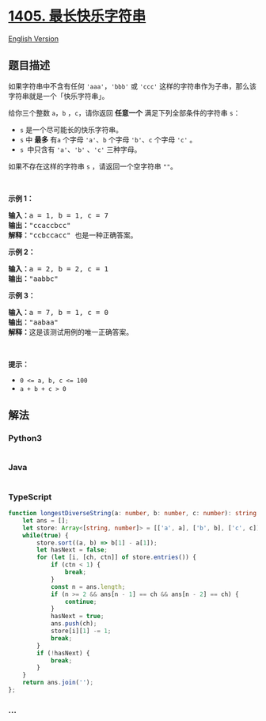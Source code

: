 # [1405. 最长快乐字符串](https://leetcode-cn.com/problems/longest-happy-string)

[English Version](/solution/1400-1499/1405.Longest%20Happy%20String/README_EN.md)

## 题目描述

<!-- 这里写题目描述 -->

<p>如果字符串中不含有任何 <code>&#39;aaa&#39;</code>，<code>&#39;bbb&#39;</code> 或 <code>&#39;ccc&#39;</code> 这样的字符串作为子串，那么该字符串就是一个「快乐字符串」。</p>

<p>给你三个整数 <code>a</code>，<code>b</code> ，<code>c</code>，请你返回 <strong>任意一个</strong> 满足下列全部条件的字符串 <code>s</code>：</p>

<ul>
	<li><code>s</code> 是一个尽可能长的快乐字符串。</li>
	<li><code>s</code> 中 <strong>最多</strong> 有<code>a</code> 个字母 <code>&#39;a&#39;</code>、<code>b</code>&nbsp;个字母 <code>&#39;b&#39;</code>、<code>c</code> 个字母 <code>&#39;c&#39;</code> 。</li>
	<li><code>s </code>中只含有 <code>&#39;a&#39;</code>、<code>&#39;b&#39;</code> 、<code>&#39;c&#39;</code> 三种字母。</li>
</ul>

<p>如果不存在这样的字符串 <code>s</code> ，请返回一个空字符串 <code>&quot;&quot;</code>。</p>

<p>&nbsp;</p>

<p><strong>示例 1：</strong></p>

<pre><strong>输入：</strong>a = 1, b = 1, c = 7
<strong>输出：</strong>&quot;ccaccbcc&quot;
<strong>解释：</strong>&quot;ccbccacc&quot; 也是一种正确答案。
</pre>

<p><strong>示例 2：</strong></p>

<pre><strong>输入：</strong>a = 2, b = 2, c = 1
<strong>输出：</strong>&quot;aabbc&quot;
</pre>

<p><strong>示例 3：</strong></p>

<pre><strong>输入：</strong>a = 7, b = 1, c = 0
<strong>输出：</strong>&quot;aabaa&quot;
<strong>解释：</strong>这是该测试用例的唯一正确答案。</pre>

<p>&nbsp;</p>

<p><strong>提示：</strong></p>

<ul>
	<li><code>0 &lt;= a, b, c &lt;= 100</code></li>
	<li><code>a + b + c &gt; 0</code></li>
</ul>

## 解法

<!-- 这里可写通用的实现逻辑 -->

<!-- tabs:start -->

### **Python3**

<!-- 这里可写当前语言的特殊实现逻辑 -->

```python

```

### **Java**

<!-- 这里可写当前语言的特殊实现逻辑 -->

```java

```

### **TypeScript**

```ts
function longestDiverseString(a: number, b: number, c: number): string {
    let ans = [];
    let store: Array<[string, number]> = [['a', a], ['b', b], ['c', c]];
    while(true) {
        store.sort((a, b) => b[1] - a[1]);
        let hasNext = false;
        for (let [i, [ch, ctn]] of store.entries()) {
            if (ctn < 1) {
                break;
            }
            const n = ans.length;
            if (n >= 2 && ans[n - 1] == ch && ans[n - 2] == ch) {
                continue;
            }
            hasNext = true;
            ans.push(ch);
            store[i][1] -= 1;
            break;
        }
        if (!hasNext) {
            break;
        }
    }
    return ans.join('');
};
```

### **...**

```

```

<!-- tabs:end -->
